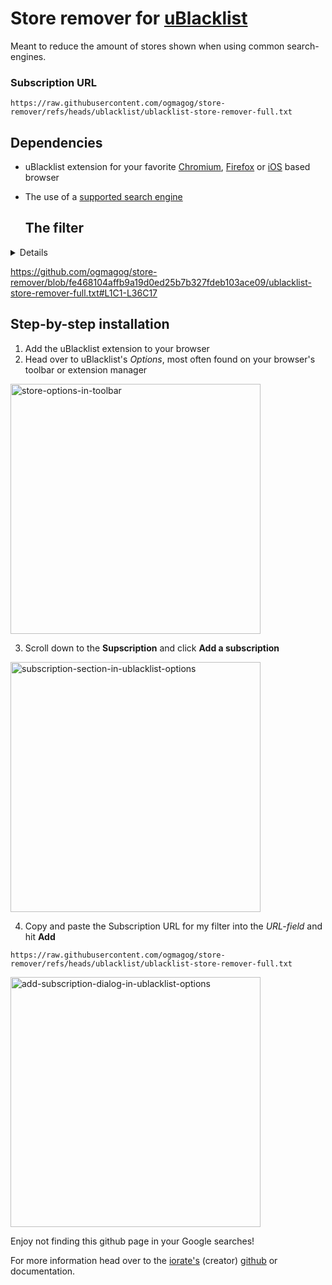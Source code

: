 # Store remover for [uBlacklist](https://github.com/iorate/ublacklist)
Meant to reduce the amount of stores shown when using common search-engines.

### Subscription URL
```
https://raw.githubusercontent.com/ogmagog/store-remover/refs/heads/ublacklist/ublacklist-store-remover-full.txt
```

## Dependencies
- uBlacklist extension for your favorite [Chromium](https://chromewebstore.google.com/detail/ublacklist/pncfbmialoiaghdehhbnbhkkgmjanfhe), [Firefox](https://apps.apple.com/us/app/ublacklist-for-safari/id1547912640
) or [iOS](https://addons.mozilla.org/en-US/firefox/addon/ublacklist/) based browser
- The use of a [supported search engine](https://github.com/iorate/ublacklist?tab=readme-ov-file#supported-search-engines)

  ## The filter
<details>
https://github.com/ogmagog/store-remover/blob/fe468104affb9a19d0ed25b7b327fdeb103ace09/ublacklist-store-remover-full.txt#L1C1-L36C17
</details>

https://github.com/ogmagog/store-remover/blob/fe468104affb9a19d0ed25b7b327fdeb103ace09/ublacklist-store-remover-full.txt#L1C1-L36C17

## Step-by-step installation
1. Add the uBlacklist extension to your browser
2. Head over to uBlacklist's *Options*, most often found on your browser's toolbar or extension manager

<img src="https://github.com/user-attachments/assets/d9d2cb83-cd7a-4d0f-97d2-1dc87c724a76" alt="store-options-in-toolbar" width="400">

3. Scroll down to the **Supscription** and click **Add a subscription**

<img src="https://github.com/user-attachments/assets/74625fbb-9119-48c8-8447-1c7a8159ec5f" alt="subscription-section-in-ublacklist-options" width="400">

4. Copy and paste the Subscription URL for my filter into the *URL-field* and hit **Add**
```
https://raw.githubusercontent.com/ogmagog/store-remover/refs/heads/ublacklist/ublacklist-store-remover-full.txt
```
<img src="https://github.com/user-attachments/assets/74625fbb-9119-48c8-8447-1c7a8159ec5f" alt="add-subscription-dialog-in-ublacklist-options" width="400">

Enjoy not finding this github page in your Google searches!

For more information head over to the [iorate's](https://github.com/iorate) (creator) [github](https://github.com/iorate/ublacklist) or documentation[](https://iorate.github.io/ublacklist/docs).
